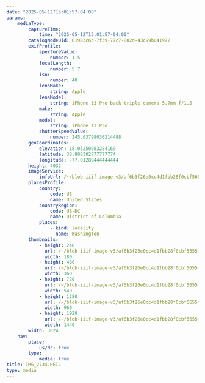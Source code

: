 ```yaml
---
date: "2025-05-12T15:01:57-04:00"
params:
    mediaType:
        captureTime:
            time: "2025-05-12T15:01:57-04:00"
        catalogNodeUid: 01983c6c-7f39-77c7-802d-43c99b041972
        exifProfile:
            apertureValue:
                number: 1.5
            focalLength:
                number: 5.7
            iso:
                number: 40
            lensMake:
                string: Apple
            lensModel:
                string: iPhone 13 Pro back triple camera 5.7mm f/1.5
            make:
                string: Apple
            model:
                string: iPhone 13 Pro
            shutterSpeedValue:
                number: 245.03798036214488
        geoCoordinates:
            elevation: 18.03250983284169
            latitude: 38.888302777777774
            longitude: -77.01289444444444
        height: 4032
        imageService:
            infoUrl: /~/blob-iiif-image-v3/af6b3f26e0cc4d1fbb28f0cbf5655f1eae4e81051433c72ddbd1a41b84c11631/info.json
        placesProfile:
            country:
                code: US
                name: United States
            countryRegion:
                code: US-DC
                name: District of Columbia
            places:
                - kind: locality
                  name: Washington
        thumbnails:
            - height: 240
              url: /~/blob-iiif-image-v3/af6b3f26e0cc4d1fbb28f0cbf5655f1eae4e81051433c72ddbd1a41b84c11631/full/180%2C240/0/default.jpg
              width: 180
            - height: 480
              url: /~/blob-iiif-image-v3/af6b3f26e0cc4d1fbb28f0cbf5655f1eae4e81051433c72ddbd1a41b84c11631/full/360%2C480/0/default.jpg
              width: 360
            - height: 720
              url: /~/blob-iiif-image-v3/af6b3f26e0cc4d1fbb28f0cbf5655f1eae4e81051433c72ddbd1a41b84c11631/full/540%2C720/0/default.jpg
              width: 540
            - height: 1280
              url: /~/blob-iiif-image-v3/af6b3f26e0cc4d1fbb28f0cbf5655f1eae4e81051433c72ddbd1a41b84c11631/full/960%2C1280/0/default.jpg
              width: 960
            - height: 1920
              url: /~/blob-iiif-image-v3/af6b3f26e0cc4d1fbb28f0cbf5655f1eae4e81051433c72ddbd1a41b84c11631/full/1440%2C1920/0/default.jpg
              width: 1440
        width: 3024
    nav:
        place:
            us/dc: true
        type:
            media: true
title: IMG_2734.HEIC
type: media
---
```

